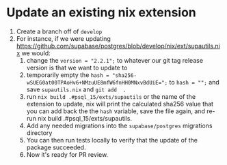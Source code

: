 
# Update an existing nix extension


1. Create a branch off of `develop`
2. For instance, if we were updating https://github.com/supabase/postgres/blob/develop/nix/ext/supautils.nix we would:
   1. change the `version = "2.2.1";` to whatever our git tag release version is that we want to update to
   2. temporarily empty the `hash = "sha256-wSUEG0at00TPAoHv6+NMzuUE8mfW6fnHH0MNxvBdUiE=";` to `hash = "";` and save `supautils.nix` and `git add  .`
   3. run `nix build .#psql_15/exts/supautils` or the name of the extension to update, nix will print the calculated sha256 value that you can add back the the `hash` variable, save the file again, and re-run nix build .#psql_15/exts/supautils. 
   4. Add any needed migrations into the `supabase/postgres` migrations directory
   5. You can then run tests locally to verify that the update of the package succeeded. 
   6. Now it's ready for PR review.
  

